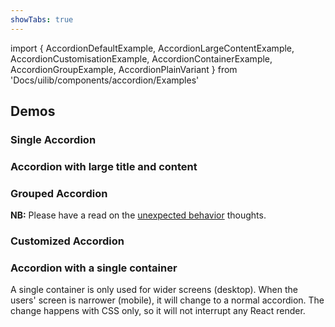 ```yaml
---
showTabs: true
---
```


import {
AccordionDefaultExample,
AccordionLargeContentExample,
AccordionCustomisationExample,
AccordionContainerExample,
AccordionGroupExample,
AccordionPlainVariant
} from 'Docs/uilib/components/accordion/Examples'

## Demos

### Single Accordion

<AccordionDefaultExample />

### Accordion with large title and content

<AccordionLargeContentExample />

### Grouped Accordion

**NB:** Please have a read on the [unexpected behavior](/uilib/components/accordion/info#unexpected-behavior) thoughts.

<AccordionGroupExample />

### Customized Accordion

<AccordionCustomisationExample />

### Accordion with a single container

A single container is only used for wider screens (desktop). When the users' screen is narrower (mobile), it will change to a normal accordion. The change happens with CSS only, so it will not interrupt any React render.

<AccordionContainerExample />

<AccordionPlainVariant />
